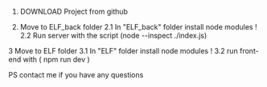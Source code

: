 1. DOWNLOAD Project from github

2. Move to ELF_back folder 
2.1 In "ELF_back" folder  install node modules !
2.2 Run server with the script (node --inspect ./index.js)


3 Move to ELF folder 
3.1 In "ELF" folder  install node modules !
3.2 run front-end with ( npm run dev )

PS contact me if you have any questions